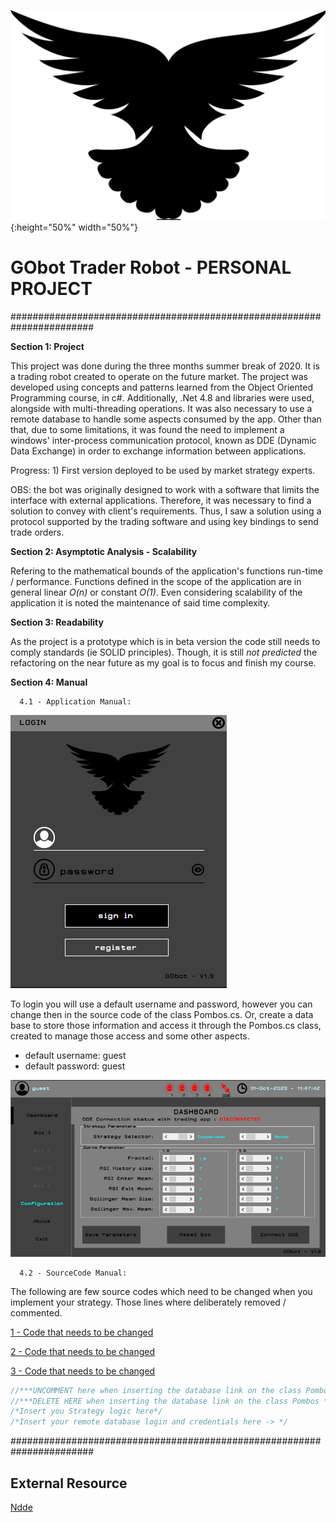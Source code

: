 ![BOT](./Resources/bird-icon-png.png){:height="50%" width="50%"}

# GObot Trader Robot - PERSONAL PROJECT #

#######################################################################

**Section 1: Project**

This project was done during the three months summer break of 2020. 
It is a trading robot created to operate on the future market. 
The project was developed using concepts and patterns learned from the Object Oriented Programming course,
in c#. Additionally, .Net 4.8 and libraries were used, alongside with multi-threading operations. 
It was also necessary to use a remote database to handle some aspects consumed by the app. Other 
than that, due to some limitations, it was found the need to implement a windows' inter-process 
communication protocol, known as DDE (Dynamic Data Exchange) in order to exchange information 
between applications.

Progress: 1) First version deployed to be used by market strategy experts.

OBS: the bot was originally designed to work with a software that limits the interface with external applications.
Therefore, it was necessary to find a solution to convey with client's requirements. Thus, I saw a
solution using a protocol supported by the trading software and using key bindings to send trade 
orders.

**Section 2: Asymptotic Analysis - Scalability**

Refering to the mathematical bounds of the application's functions run-time / performance. 
Functions defined in the scope of the application are in general linear *O(n)* or constant *O(1)*. Even considering scalability 
of the application it is noted the maintenance of said time complexity. 

**Section 3: Readability**

As the project is a prototype which is in beta version the code still needs to comply standards (ie SOLID principles). 
Though, it is still *not predicted* the refactoring on the near future as my goal is to focus and finish my course.
      
**Section 4: Manual**

      4.1 - Application Manual:

![LoginScreen](./Media/login.png?style=centerme)

To login you will use a default username and password, however you can change then in the source 
code of the class Pombos.cs. Or, create a data base to store those information and access it through 
the Pombos.cs class, created to manage those access and some other aspects. 
- default username: guest
- default password: guest 

![AppDashboard](./Media/dashboard.png?style=centerme)


      4.2 - SourceCode Manual:
      
The following are few source codes which need to be changed when you implement your strategy. Those lines where
deliberately removed / commented.

[1 - Code that needs to be changed](https://github.com/philipe-go/GObot-TraderRobot/blob/master/RobotLibrary/Pombos.cs#L30-L42)

[2 - Code that needs to be changed](https://github.com/philipe-go/GObot-TraderRobot/blob/master/Login.cs#L102-L122)

[3 - Code that needs to be changed](https://github.com/philipe-go/GObot-TraderRobot/blob/master/RobotLibrary/Strategy.cs#L418)


```c#
//***UNCOMMENT here when inserting the database link on the class Pombos ***//
//***DELETE HERE when inserting the database link on the class Pombos ***//
/*Insert you Strategy logic here*/
/*Insert your remote database login and credentials here -> */
```

#######################################################################

## External Resource ##

[Ndde](https://www.codeplex.com/)

